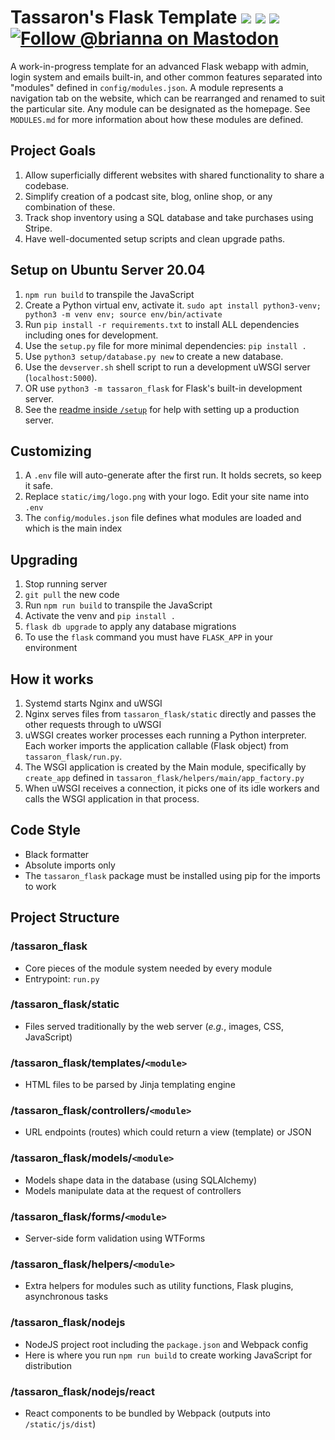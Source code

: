 # Tassaron's Flask Template ![](https://img.shields.io/badge/python-3.8-informational) ![](https://img.shields.io/github/license/tassaron/flask-template) ![](https://img.shields.io/github/last-commit/tassaron/flask-template)  [![Follow @brianna on Mastodon](https://img.shields.io/mastodon/follow/1?domain=https%3A%2F%2Ftassaron.com&style=social)](https://tassaron.com/@brianna)

A work-in-progress template for an advanced Flask webapp with admin, login system and emails built-in, and other common features separated into "modules" defined in `config/modules.json`. A module represents a navigation tab on the website, which can be rearranged and renamed to suit the particular site. Any module can be designated as the homepage. See `MODULES.md` for more information about how these modules are defined.

## Project Goals

1. Allow superficially different websites with shared functionality to share a codebase.
1. Simplify creation of a podcast site, blog, online shop, or any combination of these.
1. Track shop inventory using a SQL database and take purchases using Stripe.
1. Have well-documented setup scripts and clean upgrade paths.

## Setup on Ubuntu Server 20.04

1. `npm run build` to transpile the JavaScript
1. Create a Python virtual env, activate it.
  `sudo apt install python3-venv; python3 -m venv env; source env/bin/activate`
1. Run `pip install -r requirements.txt` to install ALL dependencies including ones for development.
1. Use the `setup.py` file for more minimal dependencies: `pip install .`
1. Use `python3 setup/database.py new` to create a new database.
1. Use the `devserver.sh` shell script to run a development uWSGI server (`localhost:5000`).
1. OR use `python3 -m tassaron_flask` for Flask's built-in development server.
1. See the [readme inside `/setup`](setup/README.md) for help with setting up a production server.

## Customizing

1. A `.env` file will auto-generate after the first run. It holds secrets, so keep it safe.
1. Replace `static/img/logo.png` with your logo. Edit your site name into `.env`
1. The `config/modules.json` file defines what modules are loaded and which is the main index

## Upgrading

1. Stop running server
1. `git pull` the new code
1. Run `npm run build` to transpile the JavaScript
1. Activate the venv and `pip install .`
1. `flask db upgrade` to apply any database migrations
1. To use the `flask` command you must have `FLASK_APP` in your environment

## How it works

1. Systemd starts Nginx and uWSGI
1. Nginx serves files from `tassaron_flask/static` directly and passes the other requests through to uWSGI
1. uWSGI creates worker processes each running a Python interpreter. Each worker imports the application callable (Flask object) from `tassaron_flask/run.py`.
1. The WSGI application is created by the Main module, specifically by `create_app` defined in `tassaron_flask/helpers/main/app_factory.py`
1. When uWSGI receives a connection, it picks one of its idle workers and calls the WSGI application in that process.

## Code Style
* Black formatter
* Absolute imports only
* The `tassaron_flask` package must be installed using pip for the imports to work

## Project Structure
### /tassaron_flask
* Core pieces of the module system needed by every module
* Entrypoint: `run.py`
### /tassaron_flask/static
* Files served traditionally by the web server (*e.g.*, images, CSS, JavaScript)
### /tassaron_flask/templates/`<module>`
* HTML files to be parsed by Jinja templating engine
### /tassaron_flask/controllers/`<module>`
* URL endpoints (routes) which could return a view (template) or JSON
### /tassaron_flask/models/`<module>`
* Models shape data in the database (using SQLAlchemy)
* Models manipulate data at the request of controllers
### /tassaron_flask/forms/`<module>`
* Server-side form validation using WTForms
### /tassaron_flask/helpers/`<module>`
* Extra helpers for modules such as utility functions, Flask plugins, asynchronous tasks
### /tassaron_flask/nodejs
* NodeJS project root including the `package.json` and Webpack config
* Here is where you run `npm run build` to create working JavaScript for distribution
### /tassaron_flask/nodejs/react
* React components to be bundled by Webpack (outputs into `/static/js/dist`)